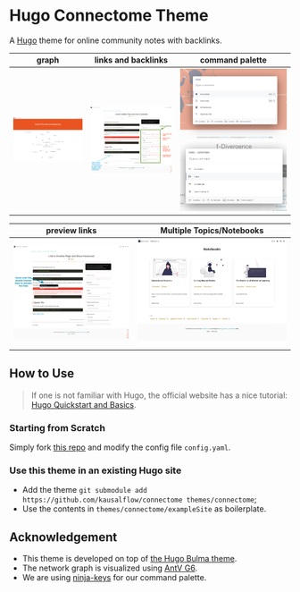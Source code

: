 # Hugo Connectome Theme

A [Hugo](http://gohugo.io/) theme for online community notes with backlinks.


| graph | links and backlinks | command palette |
|----|----|----|
| ![](images/hugo-connectome-graph.png)  |  ![](images/hugo-connectome-article-page-links.png) |  ![](images/hugo-connectome-command-palette-demo.png) ![](images/hugo-connectome-command-palette-note-commands-demo.png) |



| preview links | Multiple Topics/Notebooks |
|----|----|
| ![](images/hugo-connectome-preview-double-bracket-links.png)  |  ![](images/hugo-connectome-multiple-notebooks.png) |




## How to Use

> If one is not familiar with Hugo, the official website has a nice tutorial: [Hugo Quickstart and Basics](https://gohugo.io/getting-started/quick-start/).

### Starting from Scratch

Simply fork [this repo](https://github.com/kausalflow/hugo-connectome-theme-demo) and modify the config file `config.yaml`.

### Use this theme in an existing Hugo site

- Add the theme `git submodule add https://github.com/kausalflow/connectome themes/connectome`;
- Use the contents in `themes/connectome/exampleSite` as boilerplate.


## Acknowledgement

- This theme is developed on top of [the Hugo Bulma theme](https://github.com/jeblister/bulma/).
- The network graph is visualized using [AntV G6](https://g6.antv.vision/).
- We are using [ninja-keys](https://github.com/ssleptsov/ninja-keys) for our command palette.

